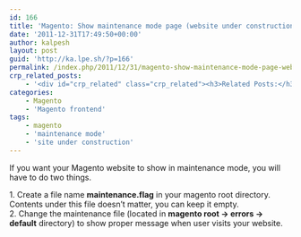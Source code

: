 ```yaml
---
id: 166
title: 'Magento: Show maintenance mode page (website under construction)'
date: '2011-12-31T17:49:50+00:00'
author: kalpesh
layout: post
guid: 'http://ka.lpe.sh/?p=166'
permalink: /index.php/2011/12/31/magento-show-maintenance-mode-page-website-under-construction/
crp_related_posts:
    - '<div id="crp_related" class="crp_related"><h3>Related Posts:</h3><ul><li><a href="http://ka.lpe.sh/2011/06/14/magento-get-file-paths-and-urls/"     class="crp_title">Magento get file paths and URLs</a></li><li><a href="http://ka.lpe.sh/2013/01/08/mysql-root-password-reset/"     class="crp_title">Mysql root password reset or create</a></li><li><a href="http://ka.lpe.sh/2012/01/29/magento-advanced-interview-questions/"     class="crp_title">Magento Advanced Interview Questions</a></li><li><a href="http://ka.lpe.sh/2013/02/09/linux-magento-daily-useful-development-commands/"     class="crp_title">Linux/Magento: Daily useful development commands</a></li><li><a href="http://ka.lpe.sh/2012/07/21/migrate-magento-to-new-server-domain-database-host/"     class="crp_title">Migrate magento to new server / domain / database / host</a></li></ul></div>'
categories:
    - Magento
    - 'Magento frontend'
tags:
    - magento
    - 'maintenance mode'
    - 'site under construction'
---
```


If you want your Magento website to show in maintenance mode, you will have to do two things.

1\. Create a file name **maintenance.flag** in your magento root directory. Contents under this file doesn’t matter, you can keep it empty.  
2\. Change the maintenance file (located in **magento root -> errors -> default** directory) to show proper message when user visits your website.